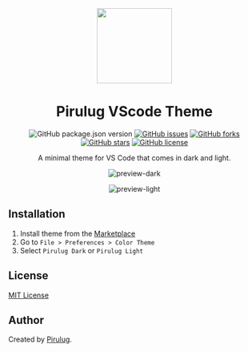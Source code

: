 <div align="center">

<img src="p-icon.jpg" width="150" />

# Pirulug VScode Theme

![GitHub package.json version](https://img.shields.io/github/package-json/v/pirulug/pirulug-vscode-theme?color=ff0055&style=for-the-badge)
[![GitHub issues](https://img.shields.io/github/issues/pirulug/pirulug-vscode-theme?color=%23ff0055&style=for-the-badge)](https://github.com/pirulug/pirulug-vscode-theme/issues)
[![GitHub forks](https://img.shields.io/github/forks/pirulug/pirulug-vscode-theme?color=ff0055&style=for-the-badge)](https://github.com/pirulug/pirulug-vscode-theme/network)
[![GitHub stars](https://img.shields.io/github/stars/pirulug/pirulug-vscode-theme?color=ff0055&style=for-the-badge)](https://github.com/pirulug/pirulug-vscode-theme/stargazers)
[![GitHub license](https://img.shields.io/github/license/pirulug/pirulug-vscode-theme?color=ff0055&style=for-the-badge)](https://github.com/pirulug/pirulug-vscode-theme/blob/master/LICENSE.txt)

A minimal theme for VS Code that comes in dark and light.

![preview-dark](https://i.imgur.com/iRELxVN.png)

![preview-light](https://i.imgur.com/xX4j9e3.png)

</div>

## Installation

1. Install theme from the [Marketplace](https://marketplace.visualstudio.com/items?itemName=Pirulug.pirulug-vscode-theme)
2. Go to `File > Preferences > Color Theme`
3. Select `Pirulug Dark` or `Pirulug Light`

## License

[MIT License](LICENSE) 

## Author

Created by [Pirulug](https://github.com/pirulug).